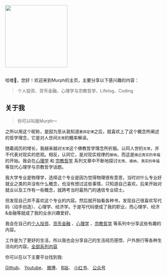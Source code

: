 <div style="overflow:hidden" class="murph7788">

<a href="https://github.com/murph7788/murph7788" style="max-width:50%;" >
  <img height="200" align="center" src="https://github-readme-stats.vercel.app/api?username=murph7788&count_private=true&theme=radical" />
</a>


</div>

<br/>

哈喽👋，您好！欢迎来到Murph的主页，主要分享以下感兴趣的内容：

> 个人投资、货币金融、心理学与宗教哲学、Lifelog、Coding

## 关于我

> 你可以叫我Murph～ 

之所以用这个昵称，是因为至从我知道`墨菲定律`之后，就喜欢上了这个概念所阐述的哲学理念，它是对人世间`无常`的概率解读。

随着阅历的增长，我越来越对`无常`这个佛教哲学理念所折服。认同人世的`无常`，并不代表对现实的悲观。相反，认同它，是对现实规律的`接纳`，而这是`接近真实的幸福`的开始。我会在[心理学](https://murph7788.github.io/tags/%E5%BF%83%E7%90%86%E5%AD%A6) 和 [宗教哲学](https://murph7788.github.io/tags/%E5%AE%97%E6%95%99%E5%93%B2%E5%AD%A6) 系列文章中不断地探讨`无常`、`接纳`、`真实的幸福`等现代心理学与宗教哲学话题。


我大学专业是物理学，选择这个专业是因为觉得物理很有意思，当时对什么专业好就业之类的并没有什么概念，也没有想过这些事情，只知道自己喜欢。后来开始对就业以及工作有一些概念，就跨考当时最热门的通信专业硕士。

但发现自己并不喜欢这个专业的内容。然后就开始看各种书，发现自己很喜欢写代码（动手创造）、心理学、经济学。于是写代码便成了我的职业，而心理学、经济&金融等就成了我的业余兴趣爱好。

我会在自己的[个人投资](https://murph7788.github.io/tags/%E4%B8%AA%E4%BA%BA%E6%8A%95%E8%B5%84)、[货币金融](https://murph7788.github.io/tags/%E8%B4%A7%E5%B8%81%E9%87%91%E8%9E%8D) 、[心理学](https://murph7788.github.io/tags/%E5%BF%83%E7%90%86%E5%AD%A6) 、[宗教哲学](https://murph7788.github.io/tags/%E5%AE%97%E6%95%99%E5%93%B2%E5%AD%A6) 等系列中分享这些有趣的内容。

工作是为了更好的生活，所以我也会分享自己的生活经历感悟、户外旅行等各种生活向的内容。[全部系列内容](https://murph7788.github.io/tags)

你可以在以下主要平台找到我:
<div>
<a href="https://github.com/murph7788" target="_blank">Github</a>、
<a href="https://www.youtube.com/@sisyphuse_x" target="_blank">Youtube</a>、
<a href="https://weibo.com/u/7787064852" target="_blank">微博</a>、
<a href="https://b23.tv/rpJtJC5" target="_blank">B站</a>、
<a href="https://www.xiaohongshu.com/user/profile/5b51725711be105fba24122e?xhsshare=CopyLink&appuid=5b51725711be105fba24122e&apptime=1726386490" target="_blank">小红书</a>、
<a href="/static/images/gongzhonghao.webp" target="_blank">公众号</a>
</div>
